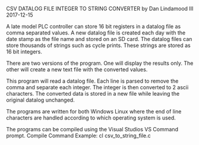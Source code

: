 CSV DATALOG FILE INTEGER TO STRING CONVERTER by Dan Lindamood III 2017-12-15

A late model PLC controller can store 16 bit registers in a datalog file as comma separated values. A new datalog file is created each day with the date stamp as the file name and stored on an SD card. The datalog files can store thousands of strings such as cycle prints. These strings are stored as 16 bit integers.

There are two versions of the program. One will display the results only. The other will create a new text file with the converted values.

This program will read a datalog file. Each line is parsed to remove the comma and separate each integer. The integer is then converted to 2 ascii characters. The converted data is stored in a new file while leaving the original datalog unchanged.

The programs are written for both Windows Linux where the end of line characters are handled according to which operating system is used.

The programs can be compiled using the Visual Studios VS Command prompt. 
Compile Command Example: cl csv_to_string_file.c
